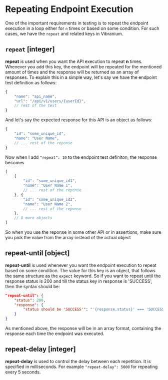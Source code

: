 # Repeating Endpoint Execution

One of the important requirements in testing is to repeat the endpoint execution in a loop either for `n` times or based on some condition. For such cases, we have the `repeat` and related keys in Vibranium.

## `repeat` [integer] 
**repeat** is used when you want the API execution to repeat **n** times. Whenever you add this key, the endpoint will be repeated for the mentioned amount of times and the response will be returned as an array of responses. To explain this in a simple way, let's say we have the endpoint test definition as follows:

```js
{
    "name": "api_name",
    "url": "/api/v1/users/{userId}",
    // rest of the test
}
```

And let's say the expected response for this API is an object as follows:

```js
{
    "id": "some_unique_id",
    "name": "User Name",
    // ... rest of the reponse
}
```

Now when I add `"repeat": 10` to the endpoint test definiton, the response becomes

```js
[
    {
        "id": "some_unique_id1",
        "name": "User Name 1",
        // ... rest of the reponse
    }, {
        "id": "some_unique_id2",
        "name": "User Name 2",
        // ... rest of the reponse
    },
    // 8 more objects
]
```

So when you use the reponse in some other API or in assertions, make sure you pick the value from the array instead of the actual object

## repeat-until [object]
**repeat-until** is used whenever you want the endpoint execution to repeat based on some condition.
The value for this key is an object, that follows the same structure as the `expect` keyword. So if you want to repeat until the response status is 200 and till the status key in response is 'SUCCESS', then the syntax should be:
```json
"repeat-until": {
    "status": 200,
    "response": {
        "status should be 'SUCCESS'": "'{response.status}' === 'SUCCESS'"
    }
}
```
As mentioned above, the response will be in an array format, containing the response each time the endpoint was executed.


## repeat-delay [integer]
**repeat-delay** is used to control the delay between each repetition. It is specified in milliseconds. For example `"repeat-delay": 5000` for repeating every 5 seconds.

